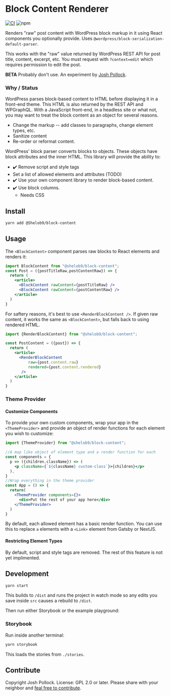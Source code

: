 # Block Content Renderer

[![CI](https://github.com/Shelob9/block-content/actions/workflows/main.yml/badge.svg)](https://github.com/Shelob9/block-content/actions/workflows/main.yml)
![npm](https://img.shields.io/npm/v/@shelob9/block-content?style=flat-square)

Renders "raw" post content with WordPress block markup in it using React components you optionally provide. Uses `@wordpress/block-serialization-default-parser`.  

This works with the "raw" value returned by WordPress REST API for post title, content, excerpt, etc. You must request with `?context=edit` which requires permission to edit the post.

__BETA__ Probably don't use. An experiment by [Josh Pollock](https://joshpress.net).
### Why / Status

WordPress parses block-based content to HTML before displaying it in a front-end theme. This HTML is also returned by the REST API and WPGraphQL. With a JavaScript front-end, in a headless site or what not, you may want to treat the block content as an object for several reasons.

- Change the markup -- add classes to paragraphs, change element types, etc.
- Sanitize content
- Re-order or reformat content.

WordPress' block parser converts blocks to objects. These objects have block attributes and the inner HTML. This library will provide the ability to:

- ✔️ Remove script and style tags
- Set a list of allowed elements and attributes (TODO)
- ✔️ Use your own component library to render block-based content.
- ✔️ Use block columns.
  - Needs CSS

## Install

```sh
yarn add @Shelob9/block-content
```

## Usage

The `<BlockContent>` component parses raw blocks to React elements and renders it:

```jsx
import BlockContent from "@shelob9/block-content";
const Post = ({postTitleRaw,postContentRaw}) => {
  return (
    <article>
      <BlockContent rawContent={postTitleRaw} />
      <BlockContent rawContent={postContentRaw} />
    </article>
  )
}
```

For saftery reasons, it's best to use `<RenderBlockContent />`. If given raw content, it works the same as `<BlockContent>`, but falls back to using rendered HTML.

```jsx
import {RenderBlockContent} from "@shelob9/block-content";

const PostContent = ({post}) => {
  return (
    <article>
      <RenderBlockContent 
          raw={post.content.raw}
          rendered={post.content.rendered}
       />
    </article>
  )
}
```

### Theme Provider

#### Customize Components

To provide your own custom components, wrap your app in the `<ThemeProvider>` and provide an object of render functions for each element you wish to customize:

```jsx
import {ThemeProvider} from "@shelob9/block-content";

//A map like object of element type and a render function for each
const components = {
  p => ({children,className}) => (
    <p className={`${className} custom-class`}>{children}</p>
  ), 
}
//Wrap everything in the theme provider
const App = () => {
  return(
    <ThemeProvider components={}>
      <div>Put the rest of your app here</div>
    </ThemeProvider>
  )
}
```

By default, each allowed element has a basic render function. You can use this to replace `a` elements with a `<Link>` element from Gatsby or NextJS.

#### Restricting Element Types

By default, script and style tags are removed. The rest of this feature is not yet implimented.

## Development

```bash
yarn start
```

This builds to `/dist` and runs the project in watch mode so any edits you save inside `src` causes a rebuild to `/dist`.

Then run either Storybook or the example playground:

### Storybook

Run inside another terminal:

```bash
yarn storybook
```

This loads the stories from `./stories`.

## Contribute

Copyright Josh Pollock. License: GPL 2.0 or later. Please share with your neighbor and [feal free to contribute](https://github.com/Shelob9/block-content/pulls).
